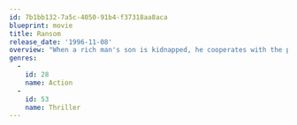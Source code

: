 ```yaml
---
id: 7b1bb132-7a5c-4050-91b4-f37318aa8aca
blueprint: movie
title: Ransom
release_date: '1996-11-08'
overview: "When a rich man's son is kidnapped, he cooperates with the police at first but then tries a unique tactic against the criminals."
genres:
  -
    id: 28
    name: Action
  -
    id: 53
    name: Thriller
---
```

